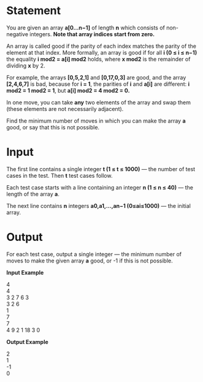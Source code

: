 # Statement
You are given an array **a[0…n−1]** of length **n** which consists of non-negative integers. **Note that array indices start from zero.**

An array is called good if the parity of each index matches the parity of the element at that index. More formally, an array is good if for all **i (0 ≤ i ≤ n−1)** the equality **i mod2 = a[i] mod2** holds, where **x mod2** is the remainder of dividing **x** by 2.

For example, the arrays **[0,5,2,1]** and **[0,17,0,3]** are good, and the array **[2,4,6,7]** is bad, because for **i = 1**, the parities of **i** and **a[i]** are different: **i mod2 = 1 mod2 = 1**, but **a[i] mod2 = 4 mod2 = 0.**

In one move, you can take **any** two elements of the array and swap them (these elements are not necessarily adjacent).

Find the minimum number of moves in which you can make the array **a** good, or say that this is not possible.

# Input
The first line contains a single integer **t (1 ≤ t ≤ 1000)** — the number of test cases in the test. Then **t** test cases follow.

Each test case starts with a line containing an integer **n (1 ≤ n ≤ 40)** — the length of the array **a**.

The next line contains **n** integers **a0,a1,…,an−1 (0≤ai≤1000)** — the initial array.

# Output
For each test case, output a single integer — the minimum number of moves to make the given array **a** good, or -1 if this is not possible.

**Input Example**

4   
4   
3 2 7 6 
3   
3 2 6   
1   
7   
7   
4 9 2 1 18 3 0  


**Output Example**

2   
1   
-1  
0
